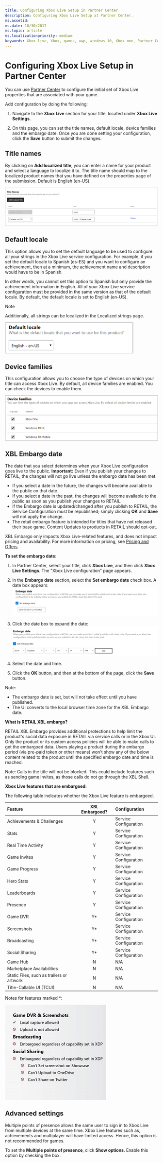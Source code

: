 ```yaml
---
title: Configuring Xbox Live Setup in Partner Center
description: Configuring Xbox Live Setup at Partner Center.
ms.assetid:
ms.date: 10/30/2017
ms.topic: article
ms.localizationpriority: medium
keywords: Xbox live, Xbox, games, uwp, windows 10, Xbox one, Partner Center, Xbox Live Setup
---
```


# Configuring Xbox Live Setup in Partner Center

You can use [Partner Center](https://developer.microsoft.com/dashboard) to configure the initial set of Xbox Live properties that are associated with your game.

Add configuration by doing the following:

1. Navigate to the **Xbox Live** section for your title, located under **Xbox Live Settings**.

2. On this page, you can set the title names, default locale, device families and the embargo date. Once you are done setting your configuration, click the **Save** button to submit the changes.


## Title names

By clicking on **Add localized title**, you can enter a name for your product and select a language to localize it to.
The title name should map to the localized product names that you have defined on the properties page of the submission.
Default is English (en-US).

![Image of the Add localized title dialog in Partner Center](../../images/dev-center/xbox-live-setup/xbox-live-setup-1.png)


## Default locale

This option allows you to set the default language to be used to configure all your strings in the Xbox Live service configuration.
For example, if you set the default locale to Spanish (es-ES) and you want to configure an achievement, then at a minimum, the achievement name and description would have to be in Spanish.

In other words, you cannot set this option to Spanish but only provide the achievement information in English.
All of your Xbox Live service configuration must be provided in the same version as that of the default locale.
By default, the default locale is set to English (en-US).

> [!NOTE]
> Additionally, all strings can be localized in the Localized strings page.

![Image of the select drop-down to choose your default locale in Partner Center](../../images/dev-center/xbox-live-setup/xbox-live-setup-2.png)

## Device families

This configuration allows you to choose the type of devices on which your title can access Xbox Live.
By default, all device families are enabled.
You can check the devices to enable them.

![Image of the selection check boxes to select the device families in Partner Center](../../images/dev-center/xbox-live-setup/xbox-live-setup-4.png)


## XBL Embargo date

<!-- todo: maybe restructure this section to have all the background info first, then the numbered UI steps second -->

The date that you select determines when your Xbox Live configuration goes live to the public.
**Important:** Even if you publish your changes to RETAIL, the changes will not go live unless the embargo date has been met.
* If you select a date in the future, the changes will become available to the public on that date.
* If you select a date in the past, the changes will become available to the public as soon as you publish your changes to RETAIL.
* If the Embargo date is updated/changed after you publish to RETAIL, the Service Configuration must be republished; simply clicking **OK** and **Save** will not apply the change.
* The retail embargo feature is intended for titles that have not released their base game. Content Updates to products in RETAIL should opt-out.

XBL Embargo only impacts Xbox Live-related features, and does not impact pricing and availability.
For more information on pricing, see [Pricing and Offers](https://docs.microsoft.com/en-us/partner-center/pricing-and-offers)


**To set the embargo date:**

1. In Partner Center, select your title, click **Xbox Live**, and then click **Xbox Live Settings**. The "Xbox Live configuration" page appears.

2. In the **Embargo date** section, select the **Set embargo date** check box.  A date box appears: ![Setting the embargo date in Partner Center](xbox-live-setup-images/embargo1.png)

3. Click the date box to expand the date: ![Setting the embargo date in Partner Center](xbox-live-setup-images/embargo2.png)

4. Select the date and time.

5. Click the **OK** button, and then at the bottom of the page, click the **Save** button.

Note: 
* The embargo date is set, but will not take effect until you have published.
* The UI converts to the local browser time zone for the XBL Embargo date.


<!-- This explanation of Embargo was copied from the Partner Center page UI: -->
**What is RETAIL XBL embargo?**

RETAIL XBL Embargo provides additional protections to help limit the product's social data exposure in RETAIL via service calls or in the Xbox UI.
Only the product or its custom access policies will be able to make calls to get the embargoed data.
Users playing a product during the embargo period (via pre-paid token or other means) won't show any of the below content related to the product until the specified embargo date and time is reached.

Note: Calls in the title will not be blocked. This could include features such as sending game invites, as those calls do not go through the XBL Shell.


**Xbox Live features that are embargoed:**

<!-- todo: change table to bullet list, since column 2 & 3 have same value on every row? Or instead, add rows for the "not embargoed" list that's currently below the table.
The following Xbox Live features are embargoed. They use the Service Configuration.
* Achievements & Challenges
* Stats
* Real Time Activity
* Game Invites
* Game Progress
* Hero Stats
* Leaderboards
* Presence
* Game DVR*
* Screenshots*
* Broadcasting*
* Social Sharing*
 -->

<!-- todo: check this intro sentence:-->
The following table indicates whether the Xbox Live feature is embargoed.

| Feature | XBL Embargoed? | Configuration |
| :--- | :---: | :--- |
| Achievements & Challenges | Y | Service Configuration |
| Stats | Y | Service Configuration |
| Real Time Activity | Y | Service Configuration |
| Game Invites | Y | Service Configuration |
| Game Progress | Y | Service Configuration |
| Hero Stats | Y | Service Configuration |
| Leaderboards | Y | Service Configuration |
| Presence | Y | Service Configuration |
| Game DVR | Y\* | Service Configuration |
| Screenshots | Y\* | Service Configuration |
| Broadcasting | Y\* | Service Configuration |
| Social Sharing | Y\* | Service Configuration |
|Game Hub | N| N/A|
|Marketplace Availabilities|N |N/A |
|Static Files, such as trailers or artwork|N |N/A |
|Title-Callable UI (TCUI)|N |N/A |

Notes for features marked \*:

![Embargo settings in Partner Center](xbox-live-setup-images/embargo3resize.png)

<!-- todo: move the following paragraph up? 
The retail embargo feature is intended for titles that have not released their base game.
Content Updates to products in RETAIL should opt-out.
-->

<!-- todo: shouldn't these be added to bottom of the above table, with N in the middle column? maybe 3rd col empty or "n/a"? 
Embargo does not apply to the following:
* Game Hub
* Marketplace Availabilities
* Static Files, such as trailers or artwork
* Title-Callable UI (TCUI)
-->

## Advanced settings

Multiple points of presence allows the same user to sign in to Xbox Live from multiple devices at the same time.
Xbox Live features such as, achievements and multiplayer will have limited access.
Hence, this option is not recommended for games.

To set the **Multiple points of presence**, click **Show options**.
Enable this option by checking the box.
